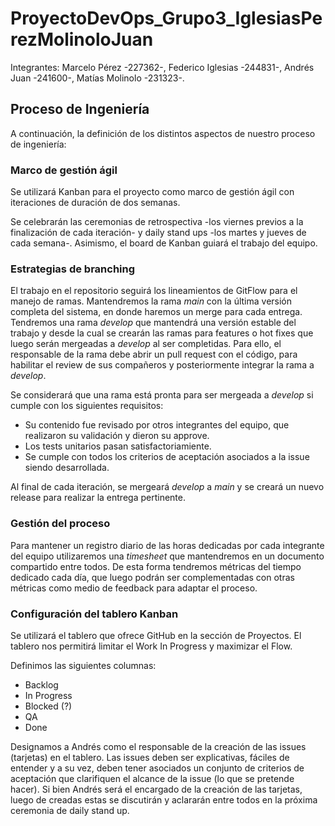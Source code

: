 # ProyectoDevOps_Grupo3_IglesiasPerezMolinoloJuan

Integrantes: Marcelo Pérez -227362-, Federico Iglesias -244831-, Andrés Juan -241600-, Matías Molinolo -231323-.

## Proceso de Ingeniería

A continuación, la definición de los distintos aspectos de nuestro proceso de ingeniería:

### Marco de gestión ágil

Se utilizará Kanban para el proyecto como marco de gestión ágil con iteraciones de duración de dos semanas. 

Se celebrarán las ceremonias de retrospectiva -los viernes previos a la finalización de cada iteración- y daily stand ups -los martes y jueves de cada semana-. Asimismo, el board de Kanban guiará el trabajo del equipo.

### Estrategias de branching

El trabajo en el repositorio seguirá los lineamientos de GitFlow para el manejo de ramas. Mantendremos la rama _main_ con la última versión completa del sistema, en donde haremos un merge para cada entrega. Tendremos una rama _develop_ que mantendrá una versión estable del trabajo y desde la cual se crearán las ramas para features o hot fixes que luego serán mergeadas a _develop_ al ser completidas. Para ello, el responsable de la rama debe abrir un pull request con el código, para habilitar el review de sus compañeros y posteriormente integrar la rama a _develop_. 

Se considerará que una rama está pronta para ser mergeada a _develop_ si cumple con los siguientes requisitos:
- Su contenido fue revisado por otros integrantes del equipo, que realizaron su validación y dieron su approve.
- Los tests unitarios pasan satisfactoriamiente. 
- Se cumple con todos los criterios de aceptación asociados a la issue siendo desarrollada.

Al final de cada iteración, se mergeará _develop_ a _main_ y se creará un nuevo release para realizar la entrega pertinente. 

### Gestión del proceso

Para mantener un registro diario de las horas dedicadas por cada integrante del equipo utilizaremos una _timesheet_ que mantendremos en un documento compartido entre todos. De esta forma tendremos métricas del tiempo dedicado cada día, que luego podrán ser complementadas con otras métricas como medio de feedback para adaptar el proceso. 

<!-- TODO: Definir generación y recopilación de métricas para la adaptación del proceso: lead time, cycle time, deployment frequency, WIP -->

### Configuración del tablero Kanban

Se utilizará el tablero que ofrece GitHub en la sección de Proyectos. El tablero nos permitirá limitar el Work In Progress y maximizar el Flow.

Definimos las siguientes columnas:
- Backlog
- In Progress
- Blocked (?)
- QA
- Done

Designamos a Andrés como el responsable de la creación de las issues (tarjetas) en el tablero. Las issues deben ser explicativas, fáciles de entender y a su vez, deben tener asociados un conjunto de criterios de aceptación que clarifiquen el alcance de la issue (lo que se pretende hacer). Si bien Andrés será el encargado de la creación de las tarjetas, luego de creadas estas se discutirán y aclararán entre todos en la próxima ceremonia de daily stand up.

